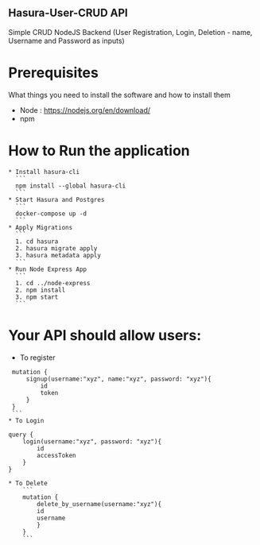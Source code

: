 ## Hasura-User-CRUD API

Simple CRUD NodeJS Backend (User Registration, Login, Deletion - name, Username and Password as inputs)

# Prerequisites

What things you need to install the software and how to install them

- Node : https://nodejs.org/en/download/
- npm

# How to Run the application

    * Install hasura-cli
      ```
      npm install --global hasura-cli
      ```
    * Start Hasura and Postgres
      ```
      docker-compose up -d
      ```
    * Apply Migrations
      ```
      1. cd hasura
      2. hasura migrate apply
      3. hasura metadata apply
      ```
    * Run Node Express App
      ```
      1. cd ../node-express
      2. npm install
      3. npm start
      ```

# Your API should allow users:

- To register

````
 mutation {
     signup(username:"xyz", name:"xyz", password: "xyz"){
         id
         token
     }
 }
 ```
* To Login
````

    query {
        login(username:"xyz", password: "xyz"){
            id
            accessToken
        }
    }

````
* To Delete
    ```
    mutation {
        delete_by_username(username:"xyz"){
        id
        username
        }
    }
    ```
````
